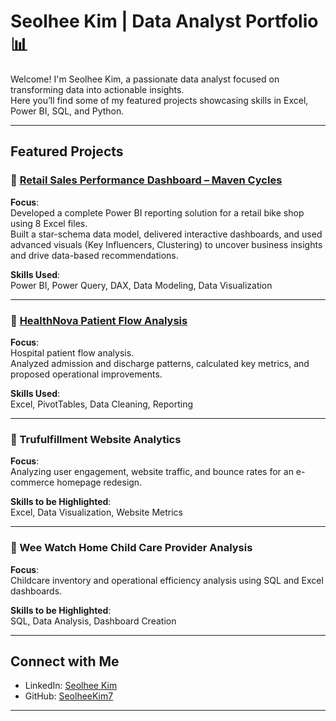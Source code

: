 # Seolhee Kim | Data Analyst Portfolio 📊

Welcome! I'm Seolhee Kim, a passionate data analyst focused on transforming data into actionable insights.  
Here you’ll find some of my featured projects showcasing skills in Excel, Power BI, SQL, and Python.

---

## Featured Projects

### 🔹 [Retail Sales Performance Dashboard – Maven Cycles](https://github.com/SeolheeKim7/maven-cycles-powerbi-project)
**Focus**:  
Developed a complete Power BI reporting solution for a retail bike shop using 8 Excel files.  
Built a star-schema data model, delivered interactive dashboards, and used advanced visuals (Key Influencers, Clustering) to uncover business insights and drive data-based recommendations.

**Skills Used**:  
Power BI, Power Query, DAX, Data Modeling, Data Visualization

---

### 🔹 [HealthNova Patient Flow Analysis](https://github.com/SeolheeKim7/niagara_health_patient_flow/tree/main/projects/niagara_health_patient_flow)
**Focus**:  
Hospital patient flow analysis.  
Analyzed admission and discharge patterns, calculated key metrics, and proposed operational improvements.

**Skills Used**:  
Excel, PivotTables, Data Cleaning, Reporting

---

### 🔹 Trufulfillment Website Analytics
**Focus**:  
Analyzing user engagement, website traffic, and bounce rates for an e-commerce homepage redesign.

**Skills to be Highlighted**:  
Excel, Data Visualization, Website Metrics

---

### 🔹 Wee Watch Home Child Care Provider Analysis
**Focus**:  
Childcare inventory and operational efficiency analysis using SQL and Excel dashboards.

**Skills to be Highlighted**:  
SQL, Data Analysis, Dashboard Creation

---

## Connect with Me

- LinkedIn: [Seolhee Kim](https://www.linkedin.com/in/seolheekim83/)
- GitHub: [SeolheeKim7](https://github.com/SeolheeKim7)

---
